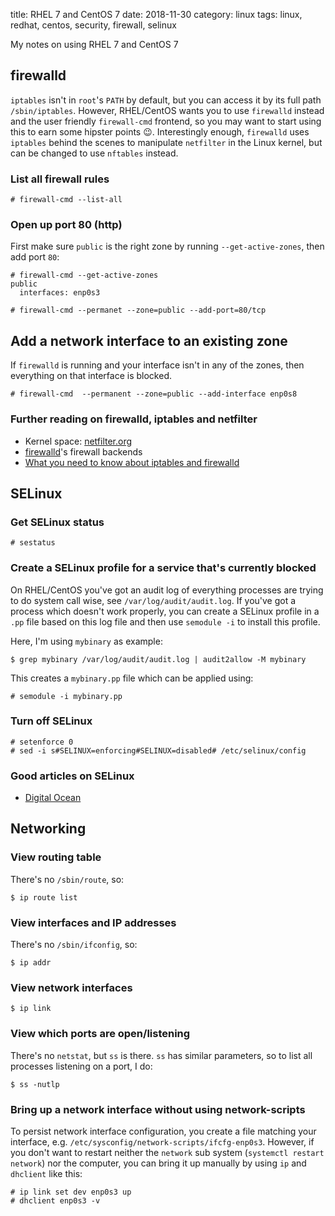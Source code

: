 title: RHEL 7 and CentOS 7
date: 2018-11-30
category: linux
tags: linux, redhat, centos, security, firewall, selinux

My notes on using RHEL 7 and CentOS 7

## firewalld

`iptables` isn't in `root`'s `PATH` by default, but you can access it
by its full path `/sbin/iptables`. However, RHEL/CentOS wants you to
use `firewalld` instead and the user friendly `firewall-cmd` frontend,
so you may want to start using this to earn some hipster points
😉. Interestingly enough, `firewalld` uses `iptables` behind the
scenes to manipulate `netfilter` in the Linux kernel, but can be
changed to use `nftables` instead.

### List all firewall rules
```text
# firewall-cmd --list-all
```

### Open up port 80 (http)

First make sure `public` is the right zone by running
`--get-active-zones`, then add port `80`:

```text
# firewall-cmd --get-active-zones
public
  interfaces: enp0s3
```

```text
# firewall-cmd --permanet --zone=public --add-port=80/tcp
```

## Add a network interface to an existing zone
If `firewalld` is running and your interface isn't in any of the
zones, then everything on that interface is blocked.

```text
# firewall-cmd  --permanent --zone=public --add-interface enp0s8
```

### Further reading on firewalld, iptables and netfilter
- Kernel space: [netfilter.org](https://netfilter.org/)
- [firewalld](https://firewalld.org/blog/page/2/)'s firewall backends
- [What you need to know about iptables and firewalld](https://opensource.com/article/18/9/linux-iptables-firewalld)

## SELinux

### Get SELinux status

```text
# sestatus
```

### Create a SELinux profile for a service that's currently blocked

On RHEL/CentOS you've got an audit log of everything processes are
trying to do system call wise, see `/var/log/audit/audit.log`. If
you've got a process which doesn't work properly, you can create a
SELinux profile in a `.pp` file based on this log file and then use
`semodule -i` to install this profile.

Here, I'm using `mybinary` as example:

```text
$ grep mybinary /var/log/audit/audit.log | audit2allow -M mybinary
```

This creates a `mybinary.pp` file which can be applied using:
```text
# semodule -i mybinary.pp
```

### Turn off SELinux

```text
# setenforce 0
# sed -i s#SELINUX=enforcing#SELINUX=disabled# /etc/selinux/config 
```

### Good articles on SELinux

- [Digital Ocean](https://www.digitalocean.com/community/tutorials/an-introduction-to-selinux-on-centos-7-part-1-basic-concepts)

## Networking

### View routing table
There's no `/sbin/route`, so:
```text
$ ip route list
```

### View interfaces and IP addresses
There's no `/sbin/ifconfig`, so:
```text
$ ip addr
```

### View network interfaces
```text
$ ip link
```

### View which ports are open/listening
There's no `netstat`, but `ss` is there. `ss` has similar parameters,
so to list all processes listening on a port, I do:

```text
$ ss -nutlp
```

### Bring up a network interface without using network-scripts

To persist network interface configuration, you create a file matching
your interface,
e.g. `/etc/sysconfig/network-scripts/ifcfg-enp0s3`. However, if you
don't want to restart neither the `network` sub system (`systemctl
restart network`) nor the computer, you can bring it up manually by
using `ip` and `dhclient` like this:

```text
# ip link set dev enp0s3 up
# dhclient enp0s3 -v
```

